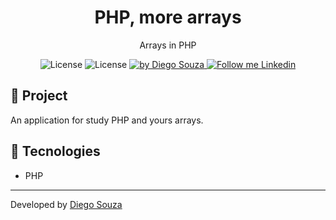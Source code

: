 <h1 align="center">
	PHP, more arrays
</h1>

<p align="center">Arrays in PHP</p>

<p align="center">
<img alt="License" src="https://img.shields.io/badge/Skills-white">
  <img alt="License" src="https://img.shields.io/badge/PHP-purple">

  <a href="https://beacons.ai/dscostat7/" target="_blank">
    <img alt="by Diego Souza" src="https://img.shields.io/badge/Made%20by-Diego%20Souza-blue">
  </a>

  <a href="https://www.linkedin.com/in/dscostat7/" target="_blank">
    <img alt="Follow me Linkedin" src="https://img.shields.io/badge/Follow%20up-Diego%20Souza-2ecc71?style=social&logo=linkedin">
  </a>
</p>

## 🚀 Project

An application for study PHP and yours arrays.

## 🔧 Tecnologies

- PHP

---

Developed by <a href="https://beacons.ai/dscostat7/" target="_blank">Diego Souza</a>

